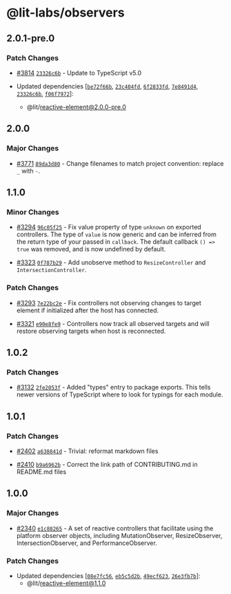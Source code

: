 # @lit-labs/observers

## 2.0.1-pre.0

### Patch Changes

- [#3814](https://github.com/lit/lit/pull/3814) [`23326c6b`](https://github.com/lit/lit/commit/23326c6b9a6abdf01998dadf5d0f20a643e457aa) - Update to TypeScript v5.0

- Updated dependencies [[`be72f66b`](https://github.com/lit/lit/commit/be72f66bd9aab5d0586729fb5be4bac4aa27cb7f), [`23c404fd`](https://github.com/lit/lit/commit/23c404fdec0cd7be834221b6ddf9b659c24ca8a2), [`6f2833fd`](https://github.com/lit/lit/commit/6f2833fd05f2ecde5386f72d291dafc9dbae0cf7), [`7e8491d4`](https://github.com/lit/lit/commit/7e8491d4ed9f0c39d974616c4678552ef50b81df), [`23326c6b`](https://github.com/lit/lit/commit/23326c6b9a6abdf01998dadf5d0f20a643e457aa), [`f06f7972`](https://github.com/lit/lit/commit/f06f7972a027d2937fe2c68ab5af0274dec57cf4)]:
  - @lit/reactive-element@2.0.0-pre.0

## 2.0.0

### Major Changes

- [#3771](https://github.com/lit/lit/pull/3771) [`89da3d80`](https://github.com/lit/lit/commit/89da3d802e506a7400bc415ef77c2bfffce8ffa6) - Change filenames to match project convention: replace `_` with `-`.

## 1.1.0

### Minor Changes

- [#3294](https://github.com/lit/lit/pull/3294) [`96c05f25`](https://github.com/lit/lit/commit/96c05f258183066b34d2253c57552ef41ed4581a) - Fix value property of type `unknown` on exported controllers. The type of
  `value` is now generic and can be inferred from the return type of your passed
  in `callback`. The default callback `() => true` was removed, and is now
  undefined by default.

- [#3323](https://github.com/lit/lit/pull/3323) [`0f787b29`](https://github.com/lit/lit/commit/0f787b290af1ce68498ddb8fb0ab32b9d6698dc6) - Add unobserve method to `ResizeController` and `IntersectionController`.

### Patch Changes

- [#3293](https://github.com/lit/lit/pull/3293) [`7e22bc2e`](https://github.com/lit/lit/commit/7e22bc2e3918e36c0e46aa6430c17eb8f557968f) - Fix controllers not observing changes to target element if initialized after the host has connected.

- [#3321](https://github.com/lit/lit/pull/3321) [`e90e8fe9`](https://github.com/lit/lit/commit/e90e8fe99423c264827564dcc98236d0329a118a) - Controllers now track all observed targets and will restore observing targets
  when host is reconnected.

## 1.0.2

### Patch Changes

- [#3132](https://github.com/lit/lit/pull/3132) [`2fe2053f`](https://github.com/lit/lit/commit/2fe2053fe04e7226e5fa4e8b730e91a62a547b27) - Added "types" entry to package exports. This tells newer versions of TypeScript where to look for typings for each module.

## 1.0.1

### Patch Changes

- [#2402](https://github.com/lit/lit/pull/2402) [`a638841d`](https://github.com/lit/lit/commit/a638841d8ba76e43cf83a2516e2cfc7a9c2ce27e) - Trivial: reformat markdown files

- [#2410](https://github.com/lit/lit/pull/2410) [`b9a6962b`](https://github.com/lit/lit/commit/b9a6962b84c841eaabd5c4cbf8687ff34dbfe511) - Correct the link path of CONTRIBUTING.md in README.md files

## 1.0.0

### Major Changes

- [#2340](https://github.com/lit/lit/pull/2340) [`e1c88265`](https://github.com/lit/lit/commit/e1c8826533d89b99b6c9e2192428337c496d6dd0) - A set of reactive controllers that facilitate using the platform observer objects, including MutationObserver, ResizeObserver, IntersectionObserver, and PerformanceObserver.

### Patch Changes

- Updated dependencies [[`08e7fc56`](https://github.com/lit/lit/commit/08e7fc566894d1916dc768c0843fce962ca4d6d4), [`eb5c5d2b`](https://github.com/lit/lit/commit/eb5c5d2b2159dcd8b2321fa9a221b8d56d127a11), [`49ecf623`](https://github.com/lit/lit/commit/49ecf6239033e9578184d46116e6b89676d091db), [`26e3fb7b`](https://github.com/lit/lit/commit/26e3fb7ba1d3ef778a9862ff73374802b4b4eb2e)]:
  - @lit/reactive-element@1.1.0
